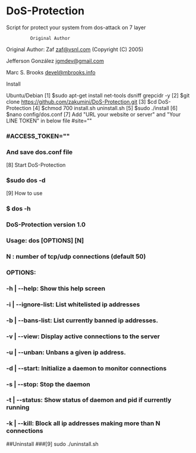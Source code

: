 # DoS-Protection
Script for protect your system from dos-attack on 7 layer

             Original Author                        

 Original Author: Zaf zaf@vsnl.com (Copyright (C) 2005)  
							 
 Jefferson González jgmdev@gmail.com                     
                                                         
 Marc S. Brooks devel@mbrooks.info                       

Install

Ubuntu/Debian
[1] $sudo apt-get install net-tools dsniff grepcidr -y
[2] $git clone https://github.com/zakumini/DoS-Protection.git
[3] $cd DoS-Protection
[4] $chmod 700  install.sh uninstall.sh
[5] $sudo ./install
[6] $nano config/dos.conf
[7] Add "URL your website or server" and "Your LINE TOKEN" in below file
   #site=""
###   #ACCESS_TOKEN=""
###    And save dos.conf file
[8] Start DoS-Protection
###    $sudo dos -d
[9] How to use
###    $ dos -h
###   DoS-Protection version 1.0
###  Usage: dos [OPTIONS] [N]
###   N : number of tcp/udp connections (default 50)
###   OPTIONS:
###   -h      | --help: Show this help screen
###   -i      | --ignore-list: List whitelisted ip addresses
###  -b      | --bans-list: List currently banned ip addresses.
###  -v      | --view: Display active connections to the server
###   -u      | --unban: Unbans a given ip address.
###   -d      | --start: Initialize a daemon to monitor connections
###   -s      | --stop: Stop the daemon
###   -t      | --status: Show status of daemon and pid if currently running
###   -k      | --kill: Block all ip addresses making more than N connections

##Uninstall
###[9] sudo ./uninstall.sh

